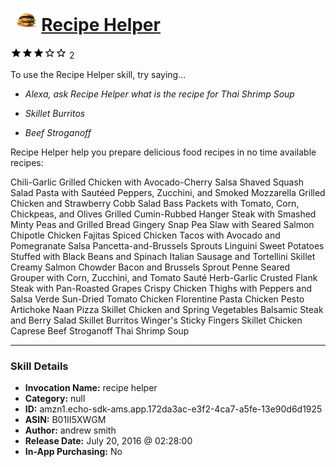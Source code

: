 # &nbsp;<img src="skill_icon" alt="Recipe Helper icon" width="36"> [Recipe Helper](http://alexa.amazon.com/#skills/amzn1.echo-sdk-ams.app.172da3ac-e3f2-4ca7-a5fe-13e90d6d1925)
![3 stars](../../images/ic_star_black_18dp_1x.png)![3 stars](../../images/ic_star_black_18dp_1x.png)![3 stars](../../images/ic_star_black_18dp_1x.png)![3 stars](../../images/ic_star_border_black_18dp_1x.png)![3 stars](../../images/ic_star_border_black_18dp_1x.png) 2

To use the Recipe Helper skill, try saying...

* *Alexa, ask Recipe Helper what is the recipe for Thai Shrimp Soup*

* *Skillet Burritos*

* *Beef Stroganoff*

Recipe Helper 
help you prepare delicious food recipes in no time
available recipes:

Chili-Garlic Grilled Chicken with Avocado-Cherry Salsa
Shaved Squash Salad
Pasta with Sautéed Peppers, Zucchini, and Smoked Mozzarella
Grilled Chicken and Strawberry Cobb Salad
Bass Packets with Tomato, Corn, Chickpeas, and Olives
Grilled Cumin-Rubbed Hanger Steak with Smashed Minty Peas and Grilled Bread
Gingery Snap Pea Slaw with Seared Salmon
Chipotle Chicken Fajitas
Spiced Chicken Tacos with Avocado and Pomegranate Salsa
Pancetta-and-Brussels Sprouts Linguini
Sweet Potatoes Stuffed with Black Beans and Spinach
Italian Sausage and Tortellini Skillet
Creamy Salmon Chowder
Bacon and Brussels Sprout Penne
Seared Grouper with Corn, Zucchini, and Tomato Sauté
Herb-Garlic Crusted Flank Steak with Pan-Roasted Grapes
Crispy Chicken Thighs with Peppers and Salsa Verde
Sun-Dried Tomato Chicken Florentine Pasta
Chicken Pesto Artichoke Naan Pizza
Skillet Chicken and Spring Vegetables
Balsamic Steak and Berry Salad
Skillet Burritos
Winger's Sticky Fingers
Skillet Chicken Caprese
Beef Stroganoff
Thai Shrimp Soup

***

### Skill Details

* **Invocation Name:** recipe helper
* **Category:** null
* **ID:** amzn1.echo-sdk-ams.app.172da3ac-e3f2-4ca7-a5fe-13e90d6d1925
* **ASIN:** B01II5XWGM
* **Author:** andrew smith
* **Release Date:** July 20, 2016 @ 02:28:00
* **In-App Purchasing:** No
